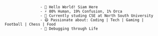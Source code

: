                     - 👋 Hello World! Siam Here
                    - ⚡ 80% Human, 19% Confusion, 1% Orca
                    - 🌱 Currently studing CSE at North South University
                    - 😄 Passionate about: Coding | Tech | Gaming | Football | Chess | Food
                    - 🔨 Debugging through Life


<!---
confusedOrca/confusedOrca is a ✨ special ✨ repository because its `README.md` (this file) appears on your GitHub profile.
You can click the Preview link to take a look at your changes.
--->
